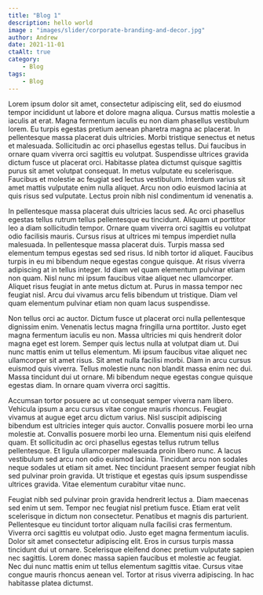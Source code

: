```yaml
---
title: "Blog 1"
description: hello world
image : "images/slider/corporate-branding-and-decor.jpg"
author: Andrew
date: 2021-11-01
ctaAlt: true
category:
    - Blog
tags:
    - Blog
---
```

Lorem ipsum dolor sit amet, consectetur adipiscing elit, sed do eiusmod tempor incididunt ut labore et dolore magna aliqua. Cursus mattis molestie a iaculis at erat. Magna fermentum iaculis eu non diam phasellus vestibulum lorem. Eu turpis egestas pretium aenean pharetra magna ac placerat. In pellentesque massa placerat duis ultricies. Morbi tristique senectus et netus et malesuada. Sollicitudin ac orci phasellus egestas tellus. Dui faucibus in ornare quam viverra orci sagittis eu volutpat. Suspendisse ultrices gravida dictum fusce ut placerat orci. Habitasse platea dictumst quisque sagittis purus sit amet volutpat consequat. In metus vulputate eu scelerisque. Faucibus et molestie ac feugiat sed lectus vestibulum. Interdum varius sit amet mattis vulputate enim nulla aliquet. Arcu non odio euismod lacinia at quis risus sed vulputate. Lectus proin nibh nisl condimentum id venenatis a.

In pellentesque massa placerat duis ultricies lacus sed. Ac orci phasellus egestas tellus rutrum tellus pellentesque eu tincidunt. Aliquam ut porttitor leo a diam sollicitudin tempor. Ornare quam viverra orci sagittis eu volutpat odio facilisis mauris. Cursus risus at ultrices mi tempus imperdiet nulla malesuada. In pellentesque massa placerat duis. Turpis massa sed elementum tempus egestas sed sed risus. Id nibh tortor id aliquet. Faucibus turpis in eu mi bibendum neque egestas congue quisque. At risus viverra adipiscing at in tellus integer. Id diam vel quam elementum pulvinar etiam non quam. Nisl nunc mi ipsum faucibus vitae aliquet nec ullamcorper. Aliquet risus feugiat in ante metus dictum at. Purus in massa tempor nec feugiat nisl. Arcu dui vivamus arcu felis bibendum ut tristique. Diam vel quam elementum pulvinar etiam non quam lacus suspendisse.

Non tellus orci ac auctor. Dictum fusce ut placerat orci nulla pellentesque dignissim enim. Venenatis lectus magna fringilla urna porttitor. Justo eget magna fermentum iaculis eu non. Massa ultricies mi quis hendrerit dolor magna eget est lorem. Semper quis lectus nulla at volutpat diam ut. Dui nunc mattis enim ut tellus elementum. Mi ipsum faucibus vitae aliquet nec ullamcorper sit amet risus. Sit amet nulla facilisi morbi. Diam in arcu cursus euismod quis viverra. Tellus molestie nunc non blandit massa enim nec dui. Massa tincidunt dui ut ornare. Mi bibendum neque egestas congue quisque egestas diam. In ornare quam viverra orci sagittis.

Accumsan tortor posuere ac ut consequat semper viverra nam libero. Vehicula ipsum a arcu cursus vitae congue mauris rhoncus. Feugiat vivamus at augue eget arcu dictum varius. Nisl suscipit adipiscing bibendum est ultricies integer quis auctor. Convallis posuere morbi leo urna molestie at. Convallis posuere morbi leo urna. Elementum nisi quis eleifend quam. Et sollicitudin ac orci phasellus egestas tellus rutrum tellus pellentesque. Et ligula ullamcorper malesuada proin libero nunc. A lacus vestibulum sed arcu non odio euismod lacinia. Tincidunt arcu non sodales neque sodales ut etiam sit amet. Nec tincidunt praesent semper feugiat nibh sed pulvinar proin gravida. Ut tristique et egestas quis ipsum suspendisse ultrices gravida. Vitae elementum curabitur vitae nunc.

Feugiat nibh sed pulvinar proin gravida hendrerit lectus a. Diam maecenas sed enim ut sem. Tempor nec feugiat nisl pretium fusce. Etiam erat velit scelerisque in dictum non consectetur. Penatibus et magnis dis parturient. Pellentesque eu tincidunt tortor aliquam nulla facilisi cras fermentum. Viverra orci sagittis eu volutpat odio. Justo eget magna fermentum iaculis. Dolor sit amet consectetur adipiscing elit. Eros in cursus turpis massa tincidunt dui ut ornare. Scelerisque eleifend donec pretium vulputate sapien nec sagittis. Lorem donec massa sapien faucibus et molestie ac feugiat. Nec dui nunc mattis enim ut tellus elementum sagittis vitae. Cursus vitae congue mauris rhoncus aenean vel. Tortor at risus viverra adipiscing. In hac habitasse platea dictumst.